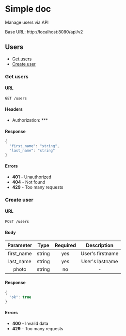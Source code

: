 # Simple doc

Manage users via API

Base URL: http://localhost:8080/api/v2

## Users

- [Get users](#get-users)
- [Create user](#create-user)

### Get users

#### URL

```sh
GET /users
```

#### Headers

- Authorization: ***

#### Response

```js
{
  "first_name": "string",
  "last_name": "string"
}
```

#### Errors

- **401** - Unauthorized
- **404** - Not found
- **429** - Too many requests

### Create user

#### URL

```sh
POST /users
```

#### Body

| Parameter | Type | Required | Description
|:---------:|:----:|:--------:|:----------:|
| first_name | string | yes | User's firstname |
| last_name | string | yes | User's lastname |
| photo | string | no |  -  |

#### Response

```js
{
  "ok": true
}
```

#### Errors

- **400** - Invalid data
- **429** - Too many requests